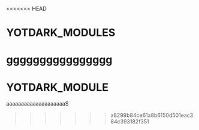 <<<<<<< HEAD
# YOTDARK_MODULES

gggggggggggggggg
=======
# YOTDARK_MODULE


aaaaaaaaaaaaaaaaaaaaS
>>>>>>> a8299b84ce61a8b6150d501eac384c393182f351
